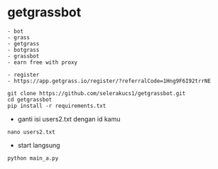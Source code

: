 # getgrassbot
```
- bot
- grass
- getgrass
- botgrass
- grassbot
- earn free with proxy
```


```
- register
- https://app.getgrass.io/register/?referralCode=1Hng9F6I92trrNE
```
```
git clone https://github.com/selerakucs1/getgrassbot.git
cd getgrassbot
pip install -r requirements.txt
```
- ganti isi users2.txt dengan id kamu
```
nano users2.txt
```
- start langsung
```
python main_a.py
```
